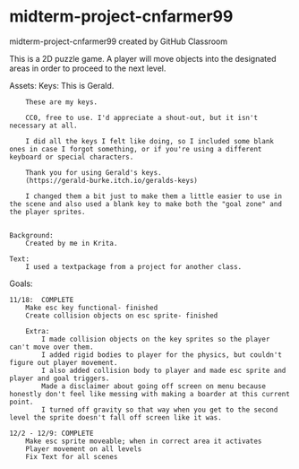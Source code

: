 # midterm-project-cnfarmer99
midterm-project-cnfarmer99 created by GitHub Classroom

This is a 2D puzzle game.  A player will move objects into the designated areas in order to proceed to the next level.  

Assets:
    Keys:
        This is Gerald.

        These are my keys.

        CC0, free to use. I'd appreciate a shout-out, but it isn't necessary at all.

        I did all the keys I felt like doing, so I included some blank ones in case I forgot something, or if you're using a different keyboard or special characters.

        Thank you for using Gerald's keys.
        (https://gerald-burke.itch.io/geralds-keys)

        I changed them a bit just to make them a little easier to use in the scene and also used a blank key to make both the "goal zone" and the player sprites. 


    Background:
        Created by me in Krita.

    Text:
        I used a textpackage from a project for another class.


Goals:

    11/18:  COMPLETE
        Make esc key functional- finished
        Create collision objects on esc sprite- finished
        
        Extra:
            I made collision objects on the key sprites so the player can't move over them.
            I added rigid bodies to player for the physics, but couldn't figure out player movement.
            I also added collision body to player and made esc sprite and player and goal triggers.
            Made a disclaimer about going off screen on menu because honestly don't feel like messing with making a boarder at this current point.
            I turned off gravity so that way when you get to the second level the sprite doesn't fall off screen like it was. 

    12/2 - 12/9: COMPLETE
        Make esc sprite moveable; when in correct area it activates
        Player movement on all levels
        Fix Text for all scenes
